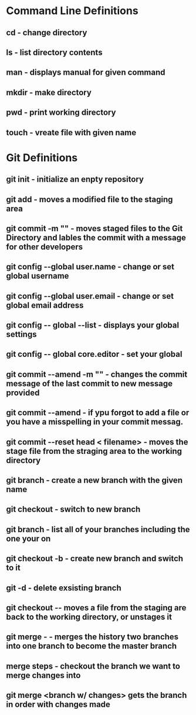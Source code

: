 
# Command Line Definitions 

## cd - change directory

## ls - list directory contents

## man <command> - displays manual for given command

## mkdir <foldername> - make directory

## pwd - print working directory

## touch <filename> - vreate file with given name

# Git Definitions

## git init - initialize an enpty repository

## git add <filename> - moves a modified file to the staging area

## git commit -m "<message>" - moves staged files to the Git Directory and lables the commit with a message for other developers

## git config --global user.name - change or set global username

## git config --global user.email - change or set global email address

## git config -- global --list - displays your global settings

## git config -- global core.editor <editor or choice> - set your global

## git commit --amend -m "<new message>" - changes the commit message of the last commit to new message provided

## git commit --amend - if ypu forgot to add a file or you have a misspelling in your commit messag.

## git commit --reset head < filename> - moves the stage file from the straging area to the working directory 



## git branch <branchname> - create a new branch with the given name

## git checkout <branchname> - switch to new branch

## git branch - list all of your branches including the one your on

## git checkout -b <branchname> - create new branch and switch to it

## git -d <branchname> - delete exsisting branch

## git checkout -- <filename> moves a file from the staging are back to the working directory, or unstages it

## git merge - <branchname> - merges the history two branches into one branch to become the master branch

## merge steps - checkout the branch we want to merge changes into 

## git merge <branch w/ changes> gets the branch in order with changes made
